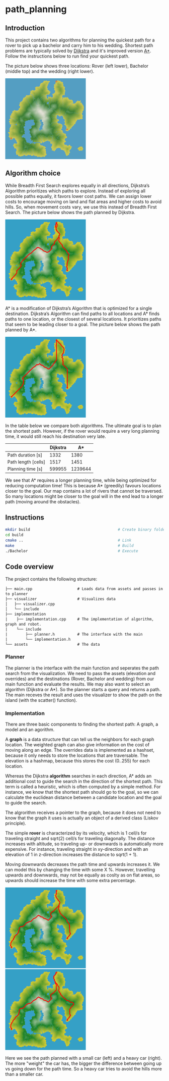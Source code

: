 # path_planning

## Introduction

This project contains two algorithms for planning the quickest path for a rover to pick up a bachelor and carry him to his wedding. Shortest path problems are typically solved by [Dijkstra](https://en.wikipedia.org/wiki/Dijkstra%27s_algorithm) and it's improved version [A\*](https://en.wikipedia.org/wiki/A*_search_algorithm). Follow the instructions below to run find your quickest path. 

The picture below shows three locations: Rover (left lower), Bachelor (middle top) and the wedding (right lower).

<img src="Island.png" width="256" height="256" title="Island and destinations">

## Algorithm choice
While Breadth First Search explores equally in all directions, Dijkstra’s Algorithm prioritizes which paths to explore. Instead of exploring all possible paths equally, it favors lower cost paths. We can assign lower costs to encourage moving on land and flat areas and higher costs to avoid hills. So, when movement costs vary, we use this instead of Breadth First Search. The picture below shows the path planned by Dijkstra.

<img src="results/dijkstra.png" width="256" height="256" title="Dijkstra">

A\* is a modification of Dijkstra’s Algorithm that is optimized for a single destination. Dijkstra’s Algorithm can find paths to all locations and A\* finds paths to one location, or the closest of several locations. It prioritizes paths that seem to be leading closer to a goal. The picture below shows the path planned by A\*.

<img src="results/a_star.png" width="256" height="256" title="A star">

In the table below we compare both algorithms. The ultimate goal is to plan the shortest path. However, if the rover would require a very long planning time, it would still reach his destination very late. 

|                     | Dijkstra | A\* |
|---------------------|----------|--------|
| Path duration [s]   | 1332     | 1380   |
| Path length [cells] | 1517     | 1451   |
| Planning time [s]   | 599955   | 1239644 |

We see that A\* requires a longer planning time, while being optimized for reducing computation time! This is because A\* (greedily) favours locations closer to the goal. Our map contains a lot of rivers that cannot be traversed. So many locations might be closer to the goal will in the end lead to a longer path (moving around the obstacles).

## Instructions

```bash
mkdir build                                       # Create binary folder
cd build
cmake ..                                          # Link
make                                              # Build 
./Bachelor                                        # Execute
``` 
## Code overview
The project contains the following structure:

    ├── main.cpp                    # Loads data from assets and passes in to planner
    ├── visualizer                  # Visualizes data
    │   ├── visualizer.cpp           
    │   └── include                 
    ├── implementation               
    |    ├── implementation.cpp     # The implementation of algorithm, graph and robot.
    |    └── include               
    |        ├── planner.h          # The interface with the main
    |        └── implementation.h               
    └── assets                      # The data
    

### Planner 
The planner is the interface with the main function and seperates the path search from the visualization. We need to pass the assets (elevation and overrides) and the destinations (Rover, Bachelor and wedding) from our main function and evaluate the results. We may also want to select an algorithm (Dijkstra or A\*). So the planner starts a query and returns a path. The main receves the result and uses the visualizer to show the path on the island (with the scatter() function).

### Implementation
There are three basic components to finding the shortest path: A graph, a model and an agorithm. 

A **graph** is a data structure that can tell us the neighbors for each graph location. The weighted graph can also give information on the cost of moving along an edge. The overrides data is implemented as a hashset, because it only needs to store the locations that are traversable. The elevation is a hashmap, because this stores the cost (0..255) for each location.

Whereas the Dijkstra **algorithm** searches in each direction, A\* adds an additional cost to guide the search in the direction of the shortest path. This term is called a heuristic, which is often computed by a simple method. For instance, we know that the shortest path should go to the goal, so we can calculate the euclidean distance between a candidate location and the goal to guide the search. 

The algrorithm receives a pointer to the graph, because it does not need to know that the graph it uses is actually an object of a derived class (Liskov principle).

The simple **rover** is characterized by its velocity, which is 1 cell/s for traveling straight and sqrt(2) cell/s for traveling diagonally. The distance increases with altitude, so traveling up- or downwards is automatically more expensive. For instance, traveling straight in xy-direction and with an elevation of 1 in z-direction increases the distance to sqrt(1 + 1). 

Moving downwards decreases the path time and upwards increases it. We can model this by changing the time with some X %. However, travelling upwards and downwards, may not be equally as coslty as on flat areas, so upwards should increase the time with some extra percentage.

<img src="results/dijkstra_small.png" width="256" height="256" title="Dijkstra">  <img src="results/dijkstra_heavy.png" width="256" height="256" title="Dijkstra">

Here we see the path planned with a small car (left) and a heavy car (right). The more "weight" the car has, the bigger the difference between going up vs going down for the path time. So a heavy car tries to avoid the hills more than a smaller car. 

